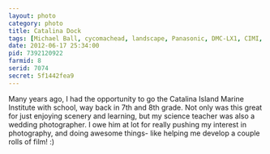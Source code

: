 ```yaml
---
layout: photo
category: photo
title: Catalina Dock
tags: [Michael Ball, cycomachead, landscape, Panasonic, DMC-LX1, CIMI, Catalina, Island, dock, ocean, pacific, pacific ocean, Catalina Island Marine Institute, Toyon Bay, Avalon, CA]
date: 2012-06-17 25:34:00
pid: 7392120922
farmid: 8
serid: 7074
secret: 5f1442fea9
---
```


Many years ago, I had the opportunity to go the Catalina Island Marine Institute with school, way back in 7th and 8th grade. Not only was this great for just enjoying scenery and learning, but my science teacher was also a wedding photographer. I owe him at lot for really pushing my interest in photography, and doing awesome things- like helping me develop a couple rolls of film! :)